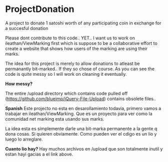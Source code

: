 ProjectDonation
===============

A project to donate 1 satoshi worth of any participating coin in exchange for a succesful donation


Please dont contribute to this code.. YET.. I want us to work on ileathan/ViewMarking first which is suppose to be a collaborative effort to create a website that shows how users of the marking are using their marks.

The idea for this project is merely to allow donations to atleast be permanantly bit-marked.. If they so chose of course. As you can see the code is quite messy so I will work on cleaning it eventually.


<b>How messy?</b>

The entire /upload directory which contains code pulled off (https://github.com/blueimp/jQuery-File-Upload) contains obsolete files..





<b>Spanish</b> Este projecto no esta en desarollamiento todavia, primero vamos a trabajar en ileathan/ViewMarking. Que es un proyecto para ver como la comunidad net marking esta usando sus marks.

La idea esta es simplemente darle una bit-marka permanente a la gente q dona cosas. Si quieren obviamente. Como pueden ver el cdigo es un lio y luego lo arreglare.

<b>Cuanto lio hay?</b> Hay muchos archivos en /upload que son totalmente inutil y estan hayi gacias a el link above.

